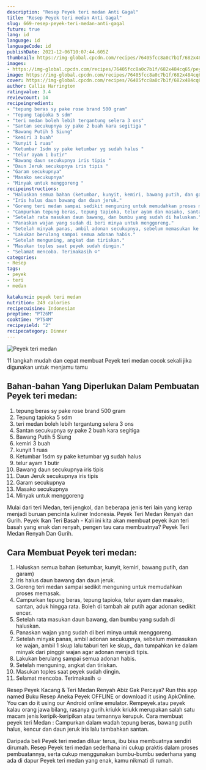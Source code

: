 ```yaml
---
description: "Resep Peyek teri medan Anti Gagal"
title: "Resep Peyek teri medan Anti Gagal"
slug: 669-resep-peyek-teri-medan-anti-gagal
future: true
lang: id
language: id
languageCode: id
publishDate: 2021-12-06T10:07:44.605Z 
thumbnail: https://img-global.cpcdn.com/recipes/76405fcc8a0c7b1f/682x484cq65/peyek-teri-medan-foto-resep-utama.png
images:
- https://img-global.cpcdn.com/recipes/76405fcc8a0c7b1f/682x484cq65/peyek-teri-medan-foto-resep-utama.png
image: https://img-global.cpcdn.com/recipes/76405fcc8a0c7b1f/682x484cq65/peyek-teri-medan-foto-resep-utama.png
cover: https://img-global.cpcdn.com/recipes/76405fcc8a0c7b1f/682x484cq65/peyek-teri-medan-foto-resep-utama.png
author: Callie Harrington
ratingvalue: 3.4
reviewcount: 14
recipeingredient:
- "tepung beras sy pake rose brand 500 gram"
- "Tepung tapioka 5 sdm"
- "teri medan boleh lebih tergantung selera 3 ons"
- "Santan secukupnya sy pake 2 buah kara segitiga "
- "Bawang Putih 5 Siung"
- "kemiri 3 buah"
- "kunyit 1 ruas"
- "Ketumbar 1sdm sy pake ketumbar yg sudah halus "
- "telur ayam 1 butir"
- "Bawang daun secukupnya iris tipis "
- "Daun Jeruk secukupnya iris tipis "
- "Garam secukupnya"
- "Masako secukupnya"
- "Minyak untuk menggoreng "
recipeinstructions:
- "Haluskan semua bahan (ketumbar, kunyit, kemiri, bawang putih, dan garam)"
- "Iris halus daun bawang dan daun jeruk."
- "Goreng teri medan sampai sedikit menguning untuk memudahkan proses memasak."
- "Campurkan tepung beras, tepung tapioka, telur ayam dan masako, santan, aduk hingga rata. Boleh di tambah air putih agar adonan sedikit encer."
- "Setelah rata masukan daun bawang, dan bumbu yang sudah di haluskan."
- "Panaskan wajan yang sudah di beri minya untuk menggoreng."
- "Setelah minyak panas, ambil adonan secukupnya, sebelum memasukan ke wajan, ambil 1 skup lalu taburi teri ke skup,, dan tumpahkan ke dalam minyak dari pinggir wajan agar adonan menjadi tipis."
- "Lakukan berulang sampai semua adonan habis."
- "Setelah menguning, angkat dan tiriskan."
- "Masukan toples saat peyek sudah dingin."
- "Selamat mencoba. Terimakasih ☺️"
categories:
- Resep
tags:
- peyek
- teri
- medan

katakunci: peyek teri medan 
nutrition: 249 calories
recipecuisine: Indonesian
preptime: "PT26M"
cooktime: "PT54M"
recipeyield: "2"
recipecategory: Dinner
---
```



![Peyek teri medan](https://img-global.cpcdn.com/recipes/76405fcc8a0c7b1f/682x484cq65/peyek-teri-medan-foto-resep-utama.png)

11 langkah mudah dan cepat membuat  Peyek teri medan cocok sekali jika digunakan untuk menjamu tamu

<!--inarticleads1-->

## Bahan-bahan Yang Diperlukan Dalam Pembuatan Peyek teri medan:

1. tepung beras sy pake rose brand 500 gram
1. Tepung tapioka 5 sdm
1. teri medan boleh lebih tergantung selera 3 ons
1. Santan secukupnya sy pake 2 buah kara segitiga 
1. Bawang Putih 5 Siung
1. kemiri 3 buah
1. kunyit 1 ruas
1. Ketumbar 1sdm sy pake ketumbar yg sudah halus 
1. telur ayam 1 butir
1. Bawang daun secukupnya iris tipis 
1. Daun Jeruk secukupnya iris tipis 
1. Garam secukupnya
1. Masako secukupnya
1. Minyak untuk menggoreng 

Mulai dari teri Medan, teri jengkol, dan beberapa jenis teri lain yang kerap menjadi buruan pencinta kuliner Indonesia. Peyek Teri Medan Renyah dan Gurih. Peyek Ikan Teri Basah - Kali ini kita akan membuat peyek ikan teri basah yang enak dan renyah, pengen tau cara membuatnya? Peyek Teri Medan Renyah Dan Gurih. 

<!--inarticleads2-->

## Cara Membuat Peyek teri medan:

1. Haluskan semua bahan (ketumbar, kunyit, kemiri, bawang putih, dan garam)
1. Iris halus daun bawang dan daun jeruk.
1. Goreng teri medan sampai sedikit menguning untuk memudahkan proses memasak.
1. Campurkan tepung beras, tepung tapioka, telur ayam dan masako, santan, aduk hingga rata. Boleh di tambah air putih agar adonan sedikit encer.
1. Setelah rata masukan daun bawang, dan bumbu yang sudah di haluskan.
1. Panaskan wajan yang sudah di beri minya untuk menggoreng.
1. Setelah minyak panas, ambil adonan secukupnya, sebelum memasukan ke wajan, ambil 1 skup lalu taburi teri ke skup,, dan tumpahkan ke dalam minyak dari pinggir wajan agar adonan menjadi tipis.
1. Lakukan berulang sampai semua adonan habis.
1. Setelah menguning, angkat dan tiriskan.
1. Masukan toples saat peyek sudah dingin.
1. Selamat mencoba. Terimakasih ☺️


Resep Peyek Kacang &amp; Teri Medan Renyah Abiz Gak Percaya? Run this app named Buku Resep Aneka Peyek OFFLINE or download it using ApkOnline. You can do it using our Android online emulator. Rempeyek.atau peyek kalau orang jawa bilang, rasanya gurih.kriukk kriukk merupakan salah satu macam jenis keripik-keripikan atau temannya kerupuk. Cara membuat peyek teri Medan : Campurkan dalam wadah tepung beras, bawang putih halus, kencur dan daun jeruk iris lalu tambahkan santan. 

Daripada   beli  Peyek teri medan  diluar terus, ibu  bisa membuatnya sendiri dirumah. Resep  Peyek teri medan  sederhana ini cukup praktis dalam proses pembuatannya, serta cukup menggunakan bumbu-bumbu sederhana yang ada di dapur  Peyek teri medan  yang enak, kamu nikmati di rumah.
